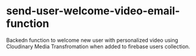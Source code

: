 # send-user-welcome-video-email-function
Backedn function to welcome new user with personalized video using Cloudinary Media Transfromation when added to firebase users collection.
